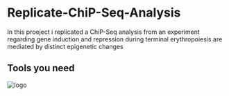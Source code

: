 # Replicate-ChiP-Seq-Analysis
In this proeject i replicated a ChiP-Seq analysis from an experiment regarding gene induction and repression during terminal erythropoiesis are mediated by distinct epigenetic changes

## Tools you need

![logo]

[logo]: https://github.com/GeoRouv/Replicate-ChiP-Seq-Analysis/blob/main/Analysis%20Steps.jpg
